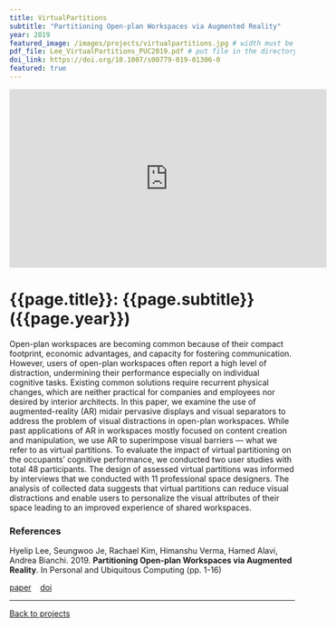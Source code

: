 ```yaml
---
title: VirtualPartitions
subtitle: "Partitioning Open-plan Workspaces via Augmented Reality"
year: 2019
featured_image: /images/projects/virtualpartitions.jpg # width must be 1600px	
pdf_file: Lee_VirtualPartitions_PUC2019.pdf # put file in the directory FILES
doi_link: https://doi.org/10.1007/s00779-019-01306-0
featured: true
---
```



<iframe width="560" height="315" src="https://www.youtube.com/embed/zjvuRupMkpg" frameborder="0" allow="accelerometer; autoplay; encrypted-media; gyroscope; picture-in-picture" allowfullscreen></iframe>

<!-- DO NOT CHANGE MANUALLY -->
# {{page.title}}: {{page.subtitle}} ({{page.year}})

Open-plan workspaces are becoming common because of their compact footprint, economic advantages, and capacity for fostering communication. However, users of open-plan workspaces often report a high level of distraction, undermining their performance especially on individual cognitive tasks. Existing common solutions require recurrent physical changes, which are neither practical for companies and employees nor desired by interior architects. In this paper, we examine the use of augmented-reality (AR) midair pervasive displays and visual separators to address the problem of visual distractions in open-plan workspaces. While past applications of AR in workspaces mostly focused on content creation and manipulation, we use AR to superimpose visual barriers — what we refer to as virtual partitions. To evaluate the impact of virtual partitioning on the occupants’ cognitive performance, we conducted two user studies with total 48 participants. The design of assessed virtual partitions was informed by interviews that we conducted with 11 professional space designers. The analysis of collected data suggests that virtual partitions can reduce visual distractions and enable users to personalize the visual attributes of their space leading to an improved experience of shared workspaces.

### References

Hyelip Lee, Seungwoo Je, Rachael Kim, Himanshu Verma, Hamed Alavi, Andrea Bianchi. 2019. **Partitioning Open-plan Workspaces via Augmented Reality**. In Personal and Ubiquitous Computing (pp. 1-16)
<!-- DO NOT CHANGE MANUALLY -->
<a href="{{ site.url }}/files/{{ page.year }}/{{ page.pdf_file }}" target="_blank">paper</a>&nbsp;&nbsp;&nbsp;
<a href="{{ page.doi_link }}" target="_blank">doi</a>

--- 

<a href="/index.html" class="button button--large">Back to projects</a>
